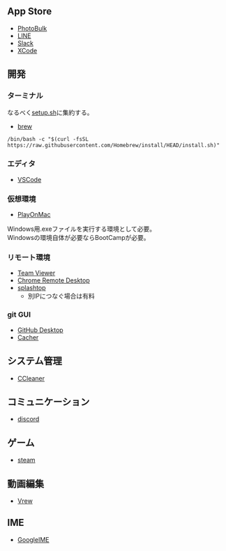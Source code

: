 ## App Store
- [PhotoBulk](https://apps.apple.com/jp/app/photobulk-watermark-in-batch/id537211143?mt=12)
- [LINE](https://apps.apple.com/jp/app/line/id443904275)
- [Slack](https://apps.apple.com/jp/app/slack-for-desktop/id803453959?mt=12)
- [XCode](https://apps.apple.com/jp/app/xcode/id497799835?mt=12)

## 開発
### ターミナル 
なるべく[setup.sh](https://github.com/shimajima-eiji/Settings_Environment/blob/main/for_Mac/setup.sh)に集約する。

- [brew](https://brew.sh/index_ja)

```
/bin/bash -c "$(curl -fsSL https://raw.githubusercontent.com/Homebrew/install/HEAD/install.sh)"
```

### エディタ
- [VSCode](https://azure.microsoft.com/ja-jp/products/visual-studio-code/)

### 仮想環境
- [PlayOnMac](https://www.playonmac.com)

Windows用.exeファイルを実行する環境として必要。  
Windowsの環境自体が必要ならBootCampが必要。

### リモート環境
- [Team Viewer](teamviewer.com)
- [Chrome Remote Desktop](https://remotedesktop.google.com)
- [splashtop](https://www.splashtop.co.jp)
  - 別IPにつなぐ場合は有料

### git GUI
- [GitHub Desktop](https://desktop.github.com)
- [Cacher](https://www.cacher.io/)

## システム管理
- [CCleaner](https://www.ccleaner.com)

## コミュニケーション
- [discord](https://discord.com/)

## ゲーム
- [steam](https://store.steampowered.com/about)

## 動画編集
- [Vrew](https://vrew.voyagerx.com)

## IME
- [GoogleIME](https://www.google.co.jp/ime/)
